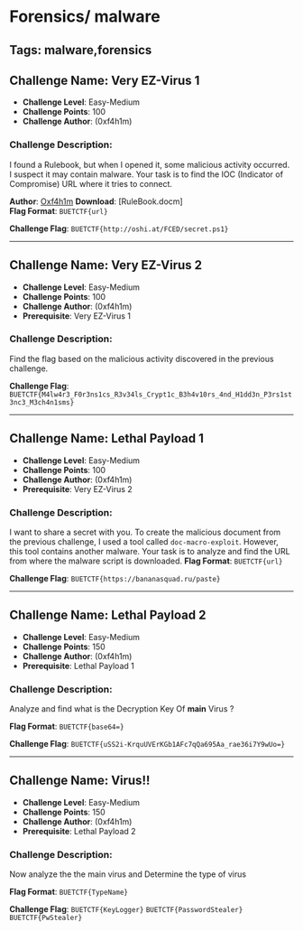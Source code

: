 # Forensics/ malware
## Tags: malware,forensics
## Challenge Name: Very EZ-Virus 1
- **Challenge Level**: Easy-Medium  
- **Challenge Points**: 100  
- **Challenge Author**: (0xf4h1m)

### Challenge Description:
I found a Rulebook, but when I opened it, some malicious activity occurred. I suspect it may contain malware. Your task is to find the IOC (Indicator of Compromise) URL where it tries to connect.

**Author**: [Oxf4h1m](https://fb.com/fa11m)
**Download**: [RuleBook.docm]  
**Flag Format**: `BUETCTF{url}`

**Challenge Flag**: `BUETCTF{http://oshi.at/FCED/secret.ps1}`

---

## Challenge Name: Very EZ-Virus 2
- **Challenge Level**: Easy-Medium  
- **Challenge Points**: 100  
- **Challenge Author**: (0xf4h1m)  
- **Prerequisite**: Very EZ-Virus 1

### Challenge Description:
Find the flag based on the malicious activity discovered in the previous challenge.

**Challenge Flag**: `BUETCTF{M4lw4r3_F0r3ns1cs_R3v34ls_Crypt1c_B3h4v10rs_4nd_H1dd3n_P3rs1st3nc3_M3ch4n1sms}`

---

## Challenge Name: Lethal Payload 1
- **Challenge Level**: Easy-Medium  
- **Challenge Points**: 100  
- **Challenge Author**: (0xf4h1m)  
- **Prerequisite**: Very EZ-Virus 2

### Challenge Description:
I want to share a secret with you. To create the malicious document from the previous challenge, I used a tool called `doc-macro-exploit`. However, this tool contains another malware. Your task is to analyze and find the URL from where the malware script is downloaded.
**Flag Format**: `BUETCTF{url}`

**Challenge Flag**: `BUETCTF{https://bananasquad.ru/paste}`

---
## Challenge Name: Lethal Payload 2
- **Challenge Level**: Easy-Medium  
- **Challenge Points**: 150  
- **Challenge Author**: (0xf4h1m)  
- **Prerequisite**: Lethal Payload 1

### Challenge Description:
Analyze and find what is the Decryption Key Of **main** Virus ? 

**Flag Format**: `BUETCTF{base64=}`

**Challenge Flag**: `BUETCTF{uSS2i-KrquUVErKGb1AFc7qQa695Aa_rae36i7Y9wUo=}`

---
## Challenge Name: Virus!!
- **Challenge Level**: Easy-Medium  
- **Challenge Points**: 150  
- **Challenge Author**: (0xf4h1m)  
- **Prerequisite**: Lethal Payload 2

### Challenge Description:
Now analyze the the main virus and Determine the type of virus 


**Flag Format**: `BUETCTF{TypeName}`

**Challenge Flag**: 
`BUETCTF{KeyLogger}`
`BUETCTF{PasswordStealer}`
`BUETCTF{PwStealer}`

